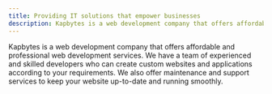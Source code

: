 ```yaml
---
title: Providing IT solutions that empower businesses
description: Kapbytes is a web development company that offers affordable and professional web development services. We have a team of experienced and skilled developers who can create custom websites and applications according to your requirements. We also offer maintenance and support services to keep your website up-to-date and running smoothly.
---
```


Kapbytes is a web development company that offers affordable and professional web development services. We have a team of experienced and skilled developers who can create custom websites and applications according to your requirements. We also offer maintenance and support services to keep your website up-to-date and running smoothly.